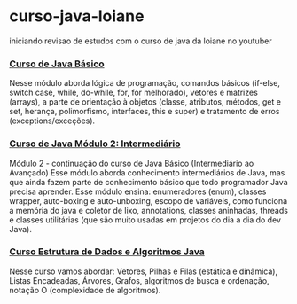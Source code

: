 # curso-java-loiane

iniciando revisao de estudos com o curso de java da loiane no youtuber <br>

### <a href="https://www.youtube.com/playlist?list=PLGxZ4Rq3BOBq0KXHsp5J3PxyFaBIXVs3r" target="_blank">Curso de Java Básico</a><br>

<p>Nesse módulo aborda lógica de programação, comandos básicos (if-else, switch case, while, do-while, for, for melhorado), vetores e matrizes (arrays), a parte de orientação à objetos (classe, atributos, métodos, get e set, herança, polimorfismo, interfaces, this e super) e tratamento de erros (exceptions/exceções).</p>

### <a href="https://www.youtube.com/playlist?list=PLGxZ4Rq3BOBoqYyFWOV_YbfBW80YGAGEI" target="_blank">Curso de Java Módulo 2: Intermediário</a><br>

<p>Módulo 2 - continuação do curso de Java Básico (Intermediário ao Avançado)
Esse módulo aborda conhecimento intermediários de Java, mas que ainda fazem parte de conhecimento básico que todo programador Java precisa aprender. Esse módulo ensina: enumeradores (enum), classes wrapper, auto-boxing e auto-unboxing, escopo de variáveis, como funciona a memória do java e coletor de lixo, annotations, classes aninhadas, threads e classes utilitárias (que são muito usadas em projetos do dia a dia do dev Java).</p>

### <a href="https://www.youtube.com/playlist?list=PLGxZ4Rq3BOBrgumpzz-l8kFMw2DLERdxi" target="_blank">Curso Estrutura de Dados e Algoritmos Java</a><br>

<p>Nesse curso vamos abordar: Vetores, Pilhas e Filas (estática e dinâmica), Listas Encadeadas, Árvores, Grafos, algoritmos de busca e ordenação, notação O (complexidade de algoritmos).</p>


